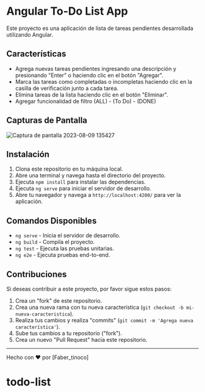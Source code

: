 
# Angular To-Do List App

Este proyecto es una aplicación de lista de tareas pendientes desarrollada utilizando Angular.

## Características

- Agrega nuevas tareas pendientes ingresando una descripción y presionando "Enter" o haciendo clic en el botón "Agregar".
- Marca las tareas como completadas o incompletas haciendo clic en la casilla de verificación junto a cada tarea.
- Elimina tareas de la lista haciendo clic en el botón "Eliminar".
- Agregar funcionalidad de filtro (ALL) - (To Do) - (DONE)


## Capturas de Pantalla

![Captura de pantalla 2023-08-09 135427](https://github.com/fabert111/To-do_list/assets/119818844/ea78bf3b-d3c1-48a4-b165-a5fa5e204703)





## Instalación

1. Clona este repositorio en tu máquina local.
2. Abre una terminal y navega hasta el directorio del proyecto.
3. Ejecuta `npm install` para instalar las dependencias.
4. Ejecuta `ng serve` para iniciar el servidor de desarrollo.
5. Abre tu navegador y navega a `http://localhost:4200/` para ver la aplicación.

## Comandos Disponibles

- `ng serve` - Inicia el servidor de desarrollo.
- `ng build` - Compila el proyecto.
- `ng test` - Ejecuta las pruebas unitarias.
- `ng e2e` - Ejecuta pruebas end-to-end.

## Contribuciones

Si deseas contribuir a este proyecto, por favor sigue estos pasos:

1. Crea un "fork" de este repositorio.
2. Crea una nueva rama con tu nueva característica (`git checkout -b mi-nueva-caracteristica`).
3. Realiza tus cambios y realiza "commits" (`git commit -m 'Agrega nueva característica'`).
4. Sube tus cambios a tu repositorio ("fork").
5. Crea un nuevo "Pull Request" hacia este repositorio.


---
Hecho con ❤️ por [Faber_tinoco]
# todo-list
